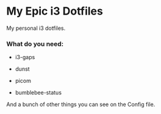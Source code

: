 # My Epic i3 Dotfiles
My personal i3 dotfiles.


### What do you need:

- i3-gaps

- dunst

- picom

- bumblebee-status

And a bunch of other things you can see on the Config file.
